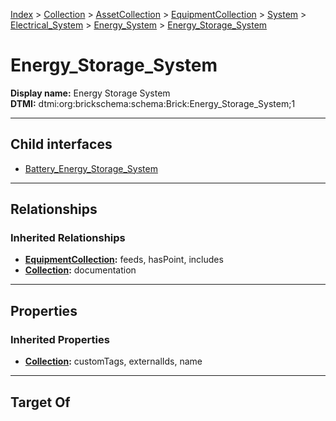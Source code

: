 [Index](../../../../../../../Index.md) > [Collection](../../../../../../Collection.md) > [AssetCollection](../../../../../AssetCollection.md) > [EquipmentCollection](../../../../EquipmentCollection.md) > [System](../../../System.md) > [Electrical_System](../../Electrical_System.md) > [Energy_System](../Energy_System.md) > [Energy_Storage_System](#)
# Energy_Storage_System

**Display name:** Energy Storage System<br />
**DTMI:** dtmi:org:brickschema:schema:Brick:Energy_Storage_System;1

---

## Child interfaces
* [Battery_Energy_Storage_System](Battery_Energy_Storage_System.md)

---

## Relationships

### Inherited Relationships
* **[EquipmentCollection](../../../../EquipmentCollection.md):** feeds, hasPoint, includes
* **[Collection](../../../../../../Collection.md):** documentation

---

## Properties

### Inherited Properties
* **[Collection](../../../../../../Collection.md):** customTags, externalIds, name

---

## Target Of
